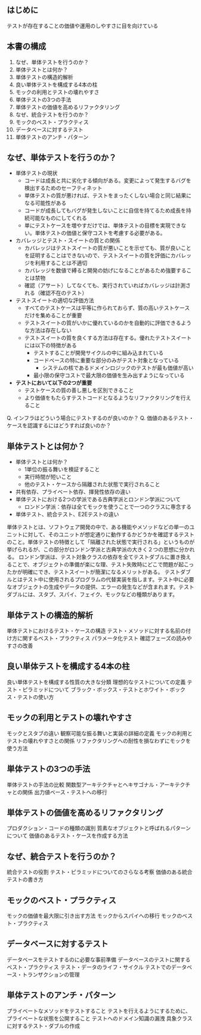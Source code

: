 ## はじめに
テストが存在することの価値や運用のしやすさに目を向けている

## 本書の構成
1. なぜ、単体テストを行うのか？
2. 単体テストとは何か？
3. 単体テストの構造的解析
4. 良い単体テストを構成する4本の柱
5. モックの利用とテストの壊れやすさ
6. 単体テストの3つの手法
7. 単体テストの価値を高めるリファクタリング
8. なぜ、統合テストを行うのか？
9. モックのベスト・プラクティス
10. データベースに対するテスト
11. 単体テストのアンチ・パターン

## なぜ、単体テストを行うのか？
- 単体テストの現状
    - コードは成長と共に劣化する傾向がある。変更によって発生するバグを検出するためのセーフティネット
    - 単体テストの質が悪ければ、テストをまったくしない場合と同じ結果になる可能性がある
    - コードが成長してもバグが発生しないことに自信を持てるため成長を持続可能なものにしてくれる
    - 単にテストケースを増やすだけでは、単体テストの目標を実現できない。単体テストの価値と保守コストを考慮する必要がある。
- カバレッジとテスト・スイートの質との関係
    - カバレッジはテストスイートの質が悪いことを示せても、質が良いことを証明することはできないので、テストスイートの質を評価にカバレッジを利用することは不適切
    - カバレッジを数値で縛ると開発の妨げになることがあるため強要することは禁物
    - 確認（アサート）してなくても、実行されていればカバレッジは計測される（確認不在のテスト）
- テストスイートの適切な評価方法
    - すべてのテストケースは平等に作られておらず、質の高いテストケースだけを集めることが重要
    - テストスイートの質がいかに優れているのかを自動的に評価できるような方法は存在しない
    - テストスイートの質を良くする方法は存在する。優れたテストスイートには以下の特徴がある
        - テストすることが開発サイクルの中に組み込まれている
        - コードベースの特に重要な部分のみがテスト対象となっている
            - システムの核であるドメインロジックのテストが最も価値が高い
        - 最小限の保守コストで最大限の価値を生み出すようになっている
- **テストにおいて以下の2つが重要**
    - テストケースの質の善し悪しを区別できること
    - より価値をもたらすテストコードとなるようなリファクタリングを行えること

Q. インフラはどういう場合にテストするのが良いのか？
Q. 価値のあるテスト・ケースを認識するにはどうすれば良いのか？

## 単体テストとは何か？
- 単体テストとは何か？
    - 1単位の振る舞いを検証すること
    - 実行時間が短いこと
    - 他のテスト・ケースから隔離された状態で実行されること
- 共有依存、プライベート依存、揮発性依存の違い
- 単体テストにおける2つの学派である古典学派とロンドン学派について
    - ロンドン学派：依存は全てモックを使うことで一つのクラスに専念する
- 単体テスト、統合テスト、E2Eテストの違い


単体テストとは、ソフトウェア開発の中で、ある機能やメソッドなどの単一のユニットに対して、そのユニットが想定通りに動作するかどうかを確認するテストのこと。単体テストの特徴として「隔離された状態で実行される」というものが挙げられるが、この部分がロンドン学派と古典学派の大きく２つの思想に分かれる。
ロンドン学派は、テスト対象クラスの依存を全てテストダブルに置き換えることで、オブジェクトの準備が楽にな理、テスト失敗時にどこで問題が起こったかが明確にでき、テストスイートが簡潔になるメリットがある。
テストダブルとはテスト中に使用されるプログラムの代替実装を指します。テスト中に必要なオブジェクトの生成やデータの提供、エラーの発生などが含まれます。テストダブルには、スタブ、スパイ、フェイク、モックなどの種類があります。



## 単体テストの構造的解析
単体テストにおけるテスト・ケースの構造
テスト・メソッドに対する名前の付け方に関するベスト・プラクティス
パラメータ化テスト
確認フェーズの読みやすさの改善

## 良い単体テストを構成する4本の柱
良い単体テストを構成する性質の大きな分類
理想的なテストについての定義
テスト・ピラミッドについて
ブラック・ボックス・テストとホワイト・ボックス・テストの使い方

## モックの利用とテストの壊れやすさ
モックとスタブの違い
観察可能な振る舞いと実装の詳細の定義
モックの利用とテストの壊れやすさとの関係
リファクタリングへの耐性を損なわずにモックを使う方法

## 単体テストの3つの手法
単体テストの手法の比較
関数型アーキテクチャとヘキサゴナル・アーキテクチャとの関係
出力値ベース・テストへの移行

## 単体テストの価値を高めるリファクタリング
プロダクション・コードの種類の識別
質素なオブジェクトと呼ばれるパターンについて
価値のあるテスト・ケースを作成する方法

## なぜ、統合テストを行うのか？
統合テストの役割
テスト・ピラミッドについてのさらなる考察
価値のある統合テストの書き方

## モックのベスト・プラクティス
モックの価値を最大限に引き出す方法
モックからスパイへの移行
モックのベスト・プラクティス

## データベースに対するテスト
データベースをテストするのに必要な事前準備
データベースのテストに関するベスト・プラクティス
テスト・データのライフ・サイクル
テストでのデータベース・トランザクションの管理

## 単体テストのアンチ・パターン
プライベートなメソッドをテストすること
テストを行えるようにするために、プライベートな状態を公開すること
テストへのドメイン知識の漏洩
具象クラスに対するテスト・ダブルの作成
